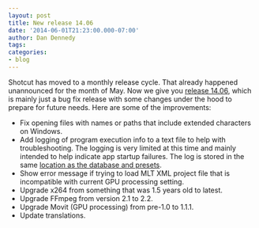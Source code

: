 ```yaml
---
layout: post
title: New release 14.06
date: '2014-06-01T21:23:00.000-07:00'
author: Dan Dennedy
tags: 
categories:
- blog
---
```


Shotcut has moved to a monthly release cycle. That already happened unannounced for the month of May. Now we give you <a href="/shotcut_web/download/">release 14.06</a>, which is mainly just a bug fix release with some changes under the hood to prepare for future needs. Here are some of the improvements:<br>
<ul><li>Fix opening files with names or paths that include extended characters on Windows.</li><li>Add logging of program execution info to a text file to help with troubleshooting. The logging is very limited at this time and mainly intended to help indicate app startup failures. The log is stored in the same <a href="/shotcut_web/FAQ/#where-are-the-log-presets-database-and-settings-stored">location as the database and presets</a>.</li><li>Show error message if trying to load MLT XML project file that is incompatible with current GPU processing setting.</li><li>Upgrade x264 from something that was 1.5 years old to latest.</li><li>Upgrade FFmpeg from version 2.1 to 2.2.</li><li>Upgrade Movit (GPU processing) from pre-1.0 to 1.1.1.</li><li>Update translations.</li></ul>
